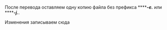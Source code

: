 После перевода оставляем одну копию файла без префикса *******-e.*** или *******-j.***.

Изменения записываем сюда
